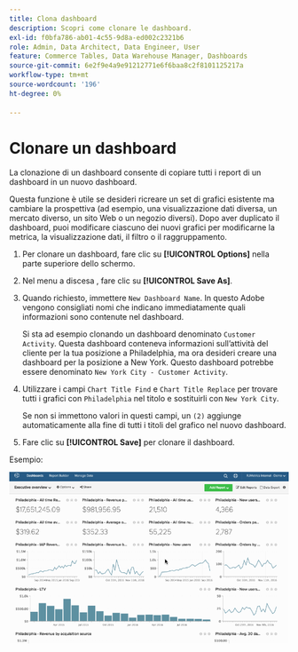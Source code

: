```yaml
---
title: Clona dashboard
description: Scopri come clonare le dashboard.
exl-id: f0bfa786-ab01-4c55-9d8a-ed002c2321b6
role: Admin, Data Architect, Data Engineer, User
feature: Commerce Tables, Data Warehouse Manager, Dashboards
source-git-commit: 6e2f9e4a9e91212771e6f6baa8c2f8101125217a
workflow-type: tm+mt
source-wordcount: '196'
ht-degree: 0%

---
```


# Clonare un dashboard

La clonazione di un dashboard consente di copiare tutti i report di un dashboard in un nuovo dashboard.

Questa funzione è utile se desideri ricreare un set di grafici esistente ma cambiare la prospettiva (ad esempio, una visualizzazione dati diversa, un mercato diverso, un sito Web o un negozio diversi). Dopo aver duplicato il dashboard, puoi modificare ciascuno dei nuovi grafici per modificarne la metrica, la visualizzazione dati, il filtro o il raggruppamento.

1. Per clonare un dashboard, fare clic su **[!UICONTROL Options]** nella parte superiore dello schermo.

1. Nel menu a discesa , fare clic su **[!UICONTROL Save As]**.

1. Quando richiesto, immettere `New Dashboard Name`. In questo Adobe vengono consigliati nomi che indicano immediatamente quali informazioni sono contenute nel dashboard.

   Si sta ad esempio clonando un dashboard denominato `Customer Activity`. Questa dashboard conteneva informazioni sull’attività del cliente per la tua posizione a Philadelphia, ma ora desideri creare una dashboard per la posizione a New York. Questo dashboard potrebbe essere denominato `New York City - Customer Activity`.

1. Utilizzare i campi `Chart Title Find` e `Chart Title Replace` per trovare tutti i grafici con `Philadelphia` nel titolo e sostituirli con `New York City`.

   Se non si immettono valori in questi campi, un `(2)` aggiunge automaticamente alla fine di tutti i titoli del grafico nel nuovo dashboard.

1. Fare clic su **[!UICONTROL Save]** per clonare il dashboard.

Esempio:

![clona dashboard](../../assets/datgif.gif)
